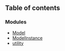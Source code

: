 ## Table of contents

### Modules

- [Model](./modules/Model)
- [ModelInstance](./modules/ModelInstance)
- [utility](./modules/utility)
